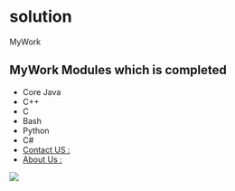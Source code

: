 # solution
MyWork

## MyWork Modules which is completed

- Core Java
- C++
- C
- Bash
- Python
- C#
- [Contact US :](Contact_us.md)
- [About Us :](About_us.md)

<img src="https://wallpaperaccess.com/full/7895335.jpg"/>

                                                


